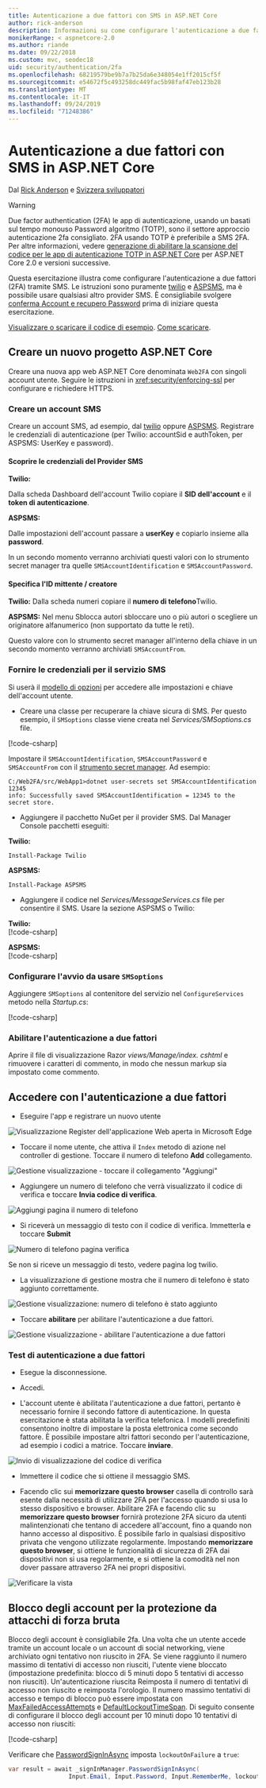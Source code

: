 ```yaml
---
title: Autenticazione a due fattori con SMS in ASP.NET Core
author: rick-anderson
description: Informazioni su come configurare l'autenticazione a due fattori (2FA) con un'app ASP.NET Core.
monikerRange: < aspnetcore-2.0
ms.author: riande
ms.date: 09/22/2018
ms.custom: mvc, seodec18
uid: security/authentication/2fa
ms.openlocfilehash: 68219579be9b7a7b25da6e348054e1ff2015cf5f
ms.sourcegitcommit: e54672f5c493258dc449fac5b98faf47eb123b28
ms.translationtype: MT
ms.contentlocale: it-IT
ms.lasthandoff: 09/24/2019
ms.locfileid: "71248386"
---
```

# <a name="two-factor-authentication-with-sms-in-aspnet-core"></a>Autenticazione a due fattori con SMS in ASP.NET Core

Dal [Rick Anderson](https://twitter.com/RickAndMSFT) e [Svizzera sviluppatori](https://github.com/Swiss-Devs)

>[!WARNING]
> Due factor authentication (2FA) le app di autenticazione, usando un basati sul tempo monouso Password algoritmo (TOTP), sono il settore approccio autenticazione 2fa consigliato. 2FA usando TOTP è preferibile a SMS 2FA. Per altre informazioni, vedere [generazione di abilitare la scansione del codice per le app di autenticazione TOTP in ASP.NET Core](xref:security/authentication/identity-enable-qrcodes) per ASP.NET Core 2.0 e versioni successive.

Questa esercitazione illustra come configurare l'autenticazione a due fattori (2FA) tramite SMS. Le istruzioni sono puramente [twilio](https://www.twilio.com/) e [ASPSMS](https://www.aspsms.com/asp.net/identity/core/testcredits/), ma è possibile usare qualsiasi altro provider SMS. È consigliabile svolgere [conferma Account e recupero Password](xref:security/authentication/accconfirm) prima di iniziare questa esercitazione.

[Visualizzare o scaricare il codice di esempio](https://github.com/aspnet/AspNetCore.Docs/tree/master/aspnetcore/security/authentication/2fa/sample/Web2FA). [Come scaricare](xref:index#how-to-download-a-sample).

## <a name="create-a-new-aspnet-core-project"></a>Creare un nuovo progetto ASP.NET Core

Creare una nuova app web ASP.NET Core denominata `Web2FA` con singoli account utente. Seguire le istruzioni in <xref:security/enforcing-ssl> per configurare e richiedere HTTPS.

### <a name="create-an-sms-account"></a>Creare un account SMS

Creare un account SMS, ad esempio, dal [twilio](https://www.twilio.com/) oppure [ASPSMS](https://www.aspsms.com/asp.net/identity/core/testcredits/). Registrare le credenziali di autenticazione (per Twilio: accountSid e authToken, per ASPSMS: UserKey e password).

#### <a name="figuring-out-sms-provider-credentials"></a>Scoprire le credenziali del Provider SMS

**Twilio:**

Dalla scheda Dashboard dell'account Twilio copiare il **SID dell'account** e il **token di autenticazione**.

**ASPSMS:**

Dalle impostazioni dell'account passare a **userKey** e copiarlo insieme alla **password**.

In un secondo momento verranno archiviati questi valori con lo strumento secret manager tra quelle `SMSAccountIdentification` e `SMSAccountPassword`.

#### <a name="specifying-senderid--originator"></a>Specifica l'ID mittente / creatore

**Twilio:** Dalla scheda numeri copiare il **numero di telefono**Twilio.

**ASPSMS:** Nel menu Sblocca autori sbloccare uno o più autori o scegliere un originatore alfanumerico (non supportato da tutte le reti).

Questo valore con lo strumento secret manager all'interno della chiave in un secondo momento verranno archiviati `SMSAccountFrom`.

### <a name="provide-credentials-for-the-sms-service"></a>Fornire le credenziali per il servizio SMS

Si userà il [modello di opzioni](xref:fundamentals/configuration/options) per accedere alle impostazioni e chiave dell'account utente.

* Creare una classe per recuperare la chiave sicura di SMS. Per questo esempio, il `SMSoptions` classe viene creata nel *Services/SMSoptions.cs* file.

[!code-csharp[](2fa/sample/Web2FA/Services/SMSoptions.cs)]

Impostare il `SMSAccountIdentification`, `SMSAccountPassword` e `SMSAccountFrom` con il [strumento secret manager](xref:security/app-secrets). Ad esempio:

```none
C:/Web2FA/src/WebApp1>dotnet user-secrets set SMSAccountIdentification 12345
info: Successfully saved SMSAccountIdentification = 12345 to the secret store.
```

* Aggiungere il pacchetto NuGet per il provider SMS. Dal Manager Console pacchetti eseguiti:

**Twilio:**

`Install-Package Twilio`

**ASPSMS:**

`Install-Package ASPSMS`

* Aggiungere il codice nel *Services/MessageServices.cs* file per consentire il SMS. Usare la sezione ASPSMS o Twilio:

**Twilio:**  
[!code-csharp[](2fa/sample/Web2FA/Services/MessageServices_twilio.cs)]

**ASPSMS:**  
[!code-csharp[](2fa/sample/Web2FA/Services/MessageServices_ASPSMS.cs)]

### <a name="configure-startup-to-use-smsoptions"></a>Configurare l'avvio da usare `SMSoptions`

Aggiungere `SMSoptions` al contenitore del servizio nel `ConfigureServices` metodo nella *Startup.cs*:

[!code-csharp[](2fa/sample/Web2FA/Startup.cs?name=snippet1&highlight=4)]

### <a name="enable-two-factor-authentication"></a>Abilitare l'autenticazione a due fattori

Aprire il file di visualizzazione Razor *views/Manage/index. cshtml* e rimuovere i caratteri di commento, in modo che nessun markup sia impostato come commento.

## <a name="log-in-with-two-factor-authentication"></a>Accedere con l'autenticazione a due fattori

* Eseguire l'app e registrare un nuovo utente

![Visualizzazione Register dell'applicazione Web aperta in Microsoft Edge](2fa/_static/login2fa1.png)

* Toccare il nome utente, che attiva il `Index` metodo di azione nel controller di gestione. Toccare il numero di telefono **Add** collegamento.

![Gestione visualizzazione - toccare il collegamento "Aggiungi"](2fa/_static/login2fa2.png)

* Aggiungere un numero di telefono che verrà visualizzato il codice di verifica e toccare **Invia codice di verifica**.

![Aggiungi pagina il numero di telefono](2fa/_static/login2fa3.png)

* Si riceverà un messaggio di testo con il codice di verifica. Immetterla e toccare **Submit**

![Numero di telefono pagina verifica](2fa/_static/login2fa4.png)

Se non si riceve un messaggio di testo, vedere pagina log twilio.

* La visualizzazione di gestione mostra che il numero di telefono è stato aggiunto correttamente.

![Gestione visualizzazione: numero di telefono è stato aggiunto](2fa/_static/login2fa5.png)

* Toccare **abilitare** per abilitare l'autenticazione a due fattori.

![Gestione visualizzazione - abilitare l'autenticazione a due fattori](2fa/_static/login2fa6.png)

### <a name="test-two-factor-authentication"></a>Test di autenticazione a due fattori

* Esegue la disconnessione.

* Accedi.

* L'account utente è abilitata l'autenticazione a due fattori, pertanto è necessario fornire il secondo fattore di autenticazione. In questa esercitazione è stata abilitata la verifica telefonica. I modelli predefiniti consentono inoltre di impostare la posta elettronica come secondo fattore. È possibile impostare altri fattori secondo per l'autenticazione, ad esempio i codici a matrice. Toccare **inviare**.

![Invio di visualizzazione del codice di verifica](2fa/_static/login2fa7.png)

* Immettere il codice che si ottiene il messaggio SMS.

* Facendo clic sui **memorizzare questo browser** casella di controllo sarà esente dalla necessità di utilizzare 2FA per l'accesso quando si usa lo stesso dispositivo e browser. Abilitare 2FA e facendo clic su **memorizzare questo browser** fornirà protezione 2FA sicuro da utenti malintenzionati che tentano di accedere all'account, fino a quando non hanno accesso al dispositivo. È possibile farlo in qualsiasi dispositivo privata che vengono utilizzate regolarmente. Impostando **memorizzare questo browser**, si ottiene le funzionalità di sicurezza di 2FA dai dispositivi non si usa regolarmente, e si ottiene la comodità nel non dover passare attraverso 2FA nei propri dispositivi.

![Verificare la vista](2fa/_static/login2fa8.png)

## <a name="account-lockout-for-protecting-against-brute-force-attacks"></a>Blocco degli account per la protezione da attacchi di forza bruta

Blocco degli account è consigliabile 2fa. Una volta che un utente accede tramite un account locale o un account di social networking, viene archiviato ogni tentativo non riuscito in 2FA. Se viene raggiunto il numero massimo di tentativi di accesso non riusciti, l'utente viene bloccato (impostazione predefinita: blocco di 5 minuti dopo 5 tentativi di accesso non riusciti). Un'autenticazione riuscita Reimposta il numero di tentativi di accesso non riuscito e reimposta l'orologio. Il numero massimo tentativi di accesso e tempo di blocco può essere impostata con [MaxFailedAccessAttempts](/dotnet/api/microsoft.aspnetcore.identity.lockoutoptions.maxfailedaccessattempts) e [DefaultLockoutTimeSpan](/dotnet/api/microsoft.aspnetcore.identity.lockoutoptions.defaultlockouttimespan). Di seguito consente di configurare il blocco degli account per 10 minuti dopo 10 tentativi di accesso non riusciti:

[!code-csharp[](2fa/sample/Web2FA/Startup.cs?name=snippet2&highlight=13-17)]

Verificare che [PasswordSignInAsync](/dotnet/api/microsoft.aspnetcore.identity.signinmanager-1.passwordsigninasync) imposta `lockoutOnFailure` a `true`:

```csharp
var result = await _signInManager.PasswordSignInAsync(
                 Input.Email, Input.Password, Input.RememberMe, lockoutOnFailure: true);
```
